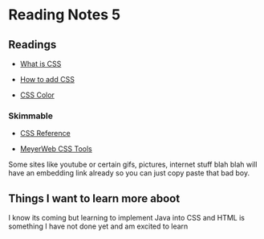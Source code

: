 # Reading Notes 5

## Readings

- [What is CSS](https://developer.mozilla.org/en-US/docs/Learn/CSS/First_steps/What_is_CSS)

- [How to add CSS](https://www.w3schools.com/css/css_howto.asp) 

- [CSS Color](https://www.w3schools.com/cssref/pr_text_color.php)

### Skimmable

- [CSS Reference](https://developer.mozilla.org/en-US/docs/Web/CSS/Reference)

- [MeyerWeb CSS Tools](https://meyerweb.com/eric/tools/css/reset/)

Some sites like youtube or certain gifs, pictures, internet stuff blah blah will have an embedding link already so you can just copy paste that bad boy.



## Things I want to learn more aboot
I know its coming but learning to implement Java into CSS and HTML is something I have not done yet and am excited to learn